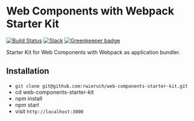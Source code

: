 # Web Components with Webpack Starter Kit

[![Build Status](https://travis-ci.org/rwieruch/web-components-starter-kit.svg?branch=master)](https://travis-ci.org/rwieruch/web-components-starter-kit) [![Slack](https://slack-rwieruch.wieruch.com/badge.svg)](https://slack-rwieruch.wieruch.com/) [![Greenkeeper badge](https://badges.greenkeeper.io/rwieruch/web-components-starter-kit.svg)](https://greenkeeper.io/)

Starter Kit for Web Components with Webpack as application bundler.

## Installation

* `git clone git@github.com:rwieruch/web-components-starter-kit.git`
* cd web-components-starter-kit
* npm install
* npm start
* visit `http://localhost:3000`
